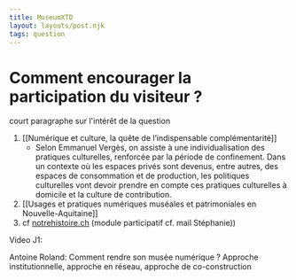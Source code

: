 ```yaml
---
title: MuseumXTD
layout: layouts/post.njk
tags: question
---
```

# Comment encourager la participation du visiteur ?

court paragraphe sur l'intérêt de la question


1. [[Numérique et culture, la quête de l’indispensable complémentarité]]
	- Selon Emmanuel Vergès, on assiste à une individualisation des pratiques culturelles, renforcée par la période de confinement. Dans un contexte où les espaces privés sont devenus, entre autres, des espaces de consommation et de production, les politiques culturelles vont devoir prendre en compte ces pratiques culturelles à domicile et la culture de contribution. 
2. [[Usages et pratiques numériques muséales et patrimoniales en Nouvelle-Aquitaine]]
3. cf [notrehistoire.ch](https://notrehistoire.ch/posts/notrehistoire-guide-plateformes-contributives) (module participatif cf. mail Stéphanie))

Video J1:

Antoine Roland: Comment rendre son musée numérique ? Approche institutionnelle, approche en réseau, approche de co-construction 
